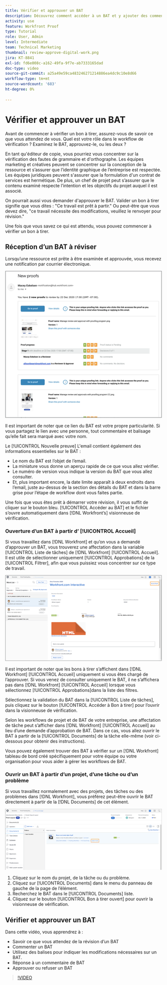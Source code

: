 ```yaml
---
title: Vérifier et approuver un BAT
description: Découvrez comment accéder à un BAT et y ajouter des commentaires, utiliser des balises pour indiquer les modifications nécessaires, répondre aux commentaires du BAT et prendre une décision sur un BAT dans [!DNL Workfront].
activity: use
feature: Workfront Proof
type: Tutorial
role: User, Admin
level: Intermediate
team: Technical Marketing
thumbnail: review-approve-digital-work.png
jira: KT-8841
exl-id: fd6e008c-a162-49fa-9f7e-ab7333165dad
doc-type: video
source-git-commit: a25a49e59ca483246271214886ea4dc9c10e8d66
workflow-type: tm+mt
source-wordcount: '683'
ht-degree: 0%

---
```


# Vérifier et approuver un BAT

Avant de commencer à vérifier un bon à tirer, assurez-vous de savoir ce que vous attendez de vous. Quel est votre rôle dans le workflow de vérification ? Examinez le BAT, approuvez-le, ou les deux ?

En tant qu&#39;éditeur de copie, vous pourriez vous concentrer sur la vérification des fautes de grammaire et d&#39;orthographe. Les équipes marketing et créatives peuvent se concentrer sur la conception de la ressource et s’assurer que l’identité graphique de l’entreprise est respectée. Les équipes juridiques peuvent s&#39;assurer que la formulation d&#39;un contrat de services est hermétique. De plus, un chef de projet peut s’assurer que le contenu examiné respecte l’intention et les objectifs du projet auquel il est associé.

On pourrait aussi vous demander d&#39;approuver le BAT. Valider un bon à tirer signifie que vous dites : &quot;Ce travail est prêt à partir.&quot; Ou peut-être que vous devez dire, &quot;ce travail nécessite des modifications, veuillez le renvoyer pour révision.&quot;

Une fois que vous savez ce qui est attendu, vous pouvez commencer à vérifier un bon à tirer.

## Réception d’un BAT à réviser

Lorsqu’une ressource est prête à être examinée et approuvée, vous recevez une notification par courrier électronique.

![Image d’un nouvel email de BAT demandant la révision et l’approbation de deux bons à tirer dans [!DNL  Workfront].](assets/new-proof-emails.png)

Il est important de noter que ce lien du BAT est votre propre particularité. Si vous partagez le lien avec une personne, tout commentaire et balisage qu’elle fait sera marqué avec votre nom.

Le [!UICONTROL Nouvelle preuve] L&#39;email contient également des informations essentielles sur le BAT :

* Le nom du BAT est l’objet de l’email.
* La miniature vous donne un aperçu rapide de ce que vous allez vérifier.
* Le numéro de version vous indique la version du BAT que vous allez consulter.
* Et, plus important encore, la date limite apparaît à deux endroits dans l’email, juste au-dessus de la section des détails du BAT et dans la barre grise pour l’étape de workflow dont vous faites partie.

Une fois que vous êtes prêt à démarrer votre révision, il vous suffit de cliquer sur le bouton bleu. [!UICONTROL Accéder au BAT] et le fichier s’ouvre automatiquement dans [!DNL Workfront’s] visionneuse de vérification.

### Ouverture d’un BAT à partir d’ [!UICONTROL Accueil]

Si vous travaillez dans [!DNL Workfront] et qu’on vous a demandé d’approuver un BAT, vous trouverez une affectation dans la variable [!UICONTROL Liste de tâches] de [!DNL Workfront] [!UICONTROL Accueil]. Il est utile de sélectionner uniquement [!UICONTROL Approbations] de la [!UICONTROL Filtrer], afin que vous puissiez vous concentrer sur ce type de travail.

![Une image de [!DNL Workfront] [!UICONTROL Accueil] avec le [!UICONTROL Approbations] filtre activé et un BAT sélectionné dans la liste.](assets/open-proof-from-home.png)

Il est important de noter que les bons à tirer s’affichent dans [!DNL Workfront] [!UICONTROL Accueil] uniquement si vous êtes chargé de l’approuver. Si vous venez de consulter uniquement le BAT, il ne s’affichera pas dans [!DNL Workfront] [!UICONTROL Accueil] lorsque vous sélectionnez [!UICONTROL Approbations]dans la liste des filtres.

Sélectionnez la validation du BAT dans la [!UICONTROL Liste de tâches], puis cliquez sur le bouton [!UICONTROL Accéder à Bon à tirer] pour l’ouvrir dans la visionneuse de vérification.

Selon les workflows de projet et de BAT de votre entreprise, une affectation de tâche peut s’afficher dans [!DNL Workfront] [!UICONTROL Accueil] au lieu d’une demande d’approbation de BAT. Dans ce cas, vous allez ouvrir le BAT à partir de la [!UICONTROL Documents] de la tâche elle-même (voir ci-dessous pour obtenir des instructions).

Vous pouvez également trouver des BAT à vérifier sur un [!DNL Workfront] tableau de bord créé spécifiquement pour votre équipe ou votre organisation pour vous aider à gérer les workflows de BAT.

### Ouvrir un BAT à partir d’un projet, d’une tâche ou d’un problème

Si vous travaillez normalement avec des projets, des tâches ou des problèmes dans [!DNL Workfront], vous préférez peut-être ouvrir le BAT directement à partir de la [!DNL Documents] de cet élément.

![Une image de la fonction [!UICONTROL Documents] dans une section [!DNL  Workfront] avec la tâche [!UICONTROL Bon à tirer ouvert]lien mis en surbrillance.](assets/open-proof-from-documents.png)

1. Cliquez sur le nom du projet, de la tâche ou du problème.
2. Cliquez sur [!UICONTROL Documents] dans le menu du panneau de gauche de la page de l’élément.
3. Recherchez le BAT dans le [!UICONTROL Documents] liste.
4. Cliquez sur le bouton [!UICONTROL Bon à tirer ouvert] pour ouvrir la visionneuse de vérification.

## Vérifier et approuver un BAT

Dans cette vidéo, vous apprendrez à :

* Savoir ce que vous attendez de la révision d’un BAT
* Commenter un BAT
* Utilisez des balises pour indiquer les modifications nécessaires sur un BAT.
* Réponse à un commentaire de BAT
* Approuver ou refuser un BAT

>[!VIDEO](https://video.tv.adobe.com/v/335141/?quality=12&learn=on)

<!--
#### Learn more
* Create and manage proof comments
* Make decisions on a proof
* Review a static proof
* Tag users to share a proof
* Notifications for proof comments and decisions
-->

<!--
#### Guides
* Reviewing proofs in [!DNL Workfront]
* -->
